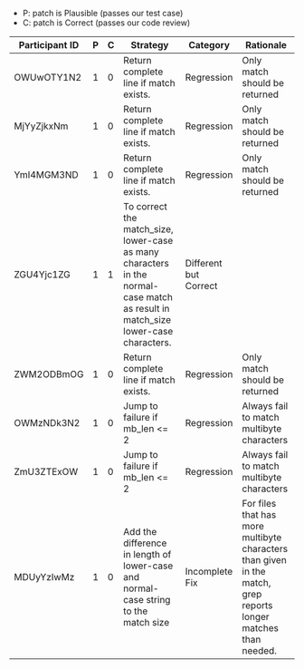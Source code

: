* P: patch is Plausible (passes our test case)
* C: patch is Correct (passes our code review)

| Participant ID | P | C | Strategy | Category | Rationale |
| -- | -- | -- | -- | -- | -- |
| OWUwOTY1N2 | 1 | 0 | Return complete line if match exists. | Regression | Only match should be returned |
| MjYyZjkxNm | 1 | 0 | Return complete line if match exists. | Regression | Only match should be returned |
| YmI4MGM3ND | 1 | 0 | Return complete line if match exists. | Regression | Only match should be returned |
| ZGU4Yjc1ZG | 1 | 1 | To correct the match_size, lower-case as many characters in the normal-case match as result in match_size lower-case characters. | Different but Correct |  |
| ZWM2ODBmOG | 1 | 0 | Return complete line if match exists. | Regression | Only match should be returned |
| OWMzNDk3N2 | 1 | 0 | Jump to failure if mb_len <= 2 | Regression | Always fail to match multibyte characters |
| ZmU3ZTExOW | 1 | 0 | Jump to failure if mb_len <= 2 | Regression | Always fail to match multibyte characters |
| MDUyYzIwMz | 1 | 0 | Add the difference in length of lower-case and normal-case string to the match size | Incomplete Fix | For files that has more multibyte characters than given in the match, grep reports longer matches than needed. |
